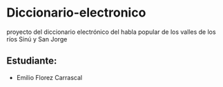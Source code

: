 # Diccionario-electronico
proyecto del diccionario electrónico del habla popular de los valles de los ríos Sinú y San Jorge

## Estudiante: 
- Emilio Florez Carrascal
